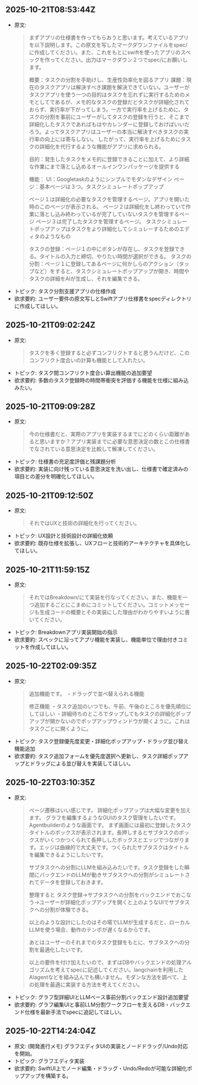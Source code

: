 ## 2025-10-21T08:53:44Z
- 原文:
  > まずアプリの仕様書を作ってもらおうと思います。考えているアプリを以下説明します。この原文を写したマークダウンファイルをspec/に作成してください。また、これをもとにswiftを使ったアプリのスペックを作ってください。出力はマークダウン２つでspec/にお願いします。
  >
  > 概要：タスクの分割を手助けし、生産性効率化を図るアプリ
  > 課題：現在のタスクアプリは解決すべき課題を解決できていない。ユーザーがタスクアプリを使う一つの目的はタスクを忘れずに実行するためのメモとしてであるが、メモ的なタスクの登録だとタスクが詳細化されておらず、実行率が下がってしまう。一方で実行率を上げるために、タスクの分割を事前にユーザーがしてタスクの登録を行うと、そこまで詳細化したタスクであればもはやカレンダーに登録しておけばいいだろう。よってタスクアプリはユーザーの本当に解決すべきタスクの実行率の向上には寄与しない。
  > したがって、実行率を上げるためにタスクの詳細化を代行するような機能がアプリに求められる。
  >
  > 目的：発生したタスクをメモ的に登録できることに加えて、より詳細な作業にまで落とし込めるオールインワンパッケージを提供する
  >
  > 機能：
  > UI：Googletaskのようにシンプルでモダンなデザイン
  > ページ：基本ページは３つ。タスクシミュレートポップアップ
  >
  > ページ１は詳細化の必要なタスクを管理するページ。アプリを開いた時のこのページが表示される。
  > ページ２は詳細化をし終わっていて作業に落とし込み終わっているが完了していないタスクを管理するページ
  > ページ３は完了したタスクを管理するページ。
  > タスクシミュレートポップアップはタスクをより詳細化してシミュレーするためのエディタのようなもの
  >
  > タスクの登録：ページ１の中にボタンが存在し、タスクを登録できる。タイトルの入力と締切、やりたい時間が選択ができる。
  > タスクの分割：ページ１に登録してあるページに何かしらのアクション（タップなど）をすると、タスクシミュレートポップアップが開き、時間やタスクの詳細をAIが生成し、それを編集できる。
- トピック: タスク分割支援アプリの仕様作成
- 欲求要約: ユーザー要件の原文写しとSwiftアプリ仕様書をspecディレクトリに作成してほしい。

## 2025-10-21T09:02:24Z
- 原文:
  > タスクを多く登録すると必ずコンフリクトすると思うんだけど、このコンフリクト度合いの計算も機能として入れたい。
- トピック: タスク間コンフリクト度合い算出機能の追加要望
- 欲求要約: 多数のタスク登録時の時間帯衝突を評価する機能を仕様に組み込みたい。

## 2025-10-21T09:09:28Z
- 原文:
  > 今の仕様書だと、実際のアプリを実装するまでにどのくらい距離があると思いますか？アプリ実装までに必要な意思決定の数とこの仕様書でなされている意思決定を比較して解凍してください。
- トピック: 仕様書の充足度評価と残課題分析
- 欲求要約: 実装に向け残っている意思決定を洗い出し、仕様書で確定済みの項目との差分を明確化してほしい。

## 2025-10-21T09:12:50Z
- 原文:
  > それではUXと技術の詳細化を行ってください。
- トピック: UX設計と技術設計の詳細化依頼
- 欲求要約: 既存仕様を拡張し、UXフローと技術的アーキテクチャを具体化してほしい。

## 2025-10-21T11:59:15Z
- 原文:
  > それではBreakdown/にて実装を行なってください。また、機能を一つ追加するごとにこまめにコミットしてください。コミットメッセージも生成コードの概要とその実装にした理由がわかりやすいように書いてください。
- トピック: Breakdownアプリ実装開始の指示
- 欲求要約: スペックに沿ってアプリ機能を実装し、機能単位で理由付きコミットを作成してほしい。

## 2025-10-22T02:09:35Z
- 原文:
  > 追加機能です。
  > ・ドラッグで並べ替えられる機能
  >
  > 修正機能
  > ・タスク追加のいつでも、午前、午後のところを優先順位にしてほしい
  > ・詳細待ちのところでタップしてもタスクの詳細化ポップアップが開かないのでポップアップウィンドウが開くように。これはタスクごとに開くように。
- トピック: タスク登録優先度変更・詳細化ポップアップ・ドラッグ並び替え機能追加
- 欲求要約: タスク追加フォームを優先度選択へ更新し、タスク詳細ポップアップとドラッグによる並び替えを実装してほしい。

## 2025-10-22T03:10:35Z
- 原文:
  > ページ遷移はいい感じです。
  > 詳細化ポップアップは大幅な変更を加えます。
  > グラフを編集するようなGUIのタスク管理をしたいです。Agentbuilderのような画面です。
  > まず画面には最初に登録したタスクタイトルのボックスが表示されます。長押しするとサブタスクのボックスがいくつかつくられて長押ししたボックスとエッジでつながります。エッジは曲線的で大丈夫です。つくられたサブタスクはタイトルを編集できるようにしたいです。
  >
  > サブタスクへの分割にLLMを組み込みたいです。タスク登録をした瞬間にバックエンドのLLMが動きサブタスクへの分割がシミュレートされてデータを登録しておきます。
  >
  > 整理すると
  > タスク登録→サブタスクへの分割をバックエンドでおこなう→ユーザーが詳細化ポップアップを開くと上のようなUIでサブタスクへの分割が体験できる。
  >
  > 以上のような設計にしたのはその場でLLMが生成するだと、ローカルLLMを使う場合、動作のテンポが遅くなるからです。
  >
  > あとはユーザーのそれまでのタスク登録をもとに、サブタスクへの分割を最適化したいです。
  >
  > 以上の要件を付け加えたいので、まずはDBやバックエンドの処理アルゴリズムを考えてspecに記述してください。langchainを利用したAIagentなどを組み込んでも構いません。モダンな方法を調べて、上の処理を最適に実装する方法を考えてください。
- トピック: グラフ型詳細UIとLLMベース事前分割バックエンド設計追加要望
- 欲求要約: グラフ編集UIと事前LLM分割ワークフローを支えるDB・バックエンド仕様を最新手法でspecに追記してほしい。

## 2025-10-22T14:24:04Z
- 原文: (開発進行メモ) グラフエディタUIの実装とノードドラッグ/Undo対応を開始。
- トピック: グラフエディタ実装
- 欲求要約: SwiftUI上でノード編集・ドラッグ・Undo/Redoが可能な詳細化ポップアップを構築する。
